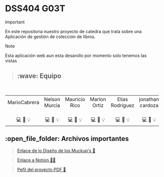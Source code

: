 #    DSS404 G03T
> [!IMPORTANT]
> En este repositoria nuestro proyecto de catedra que trata sobre una Aplicación de gestión de colección de libros. <br>

> [!NOTE]
Esta aplicación web aun esta desarollo por momento  solo tenemos las vistas 


> <h2>:wave: Equipo </h2>
<div style={padding: 10px}>
  <table style={margin: 0 auto}>
  <tr align="center">
   <td>MarioCabrera</td>
    <td>Nelson Murcia</td>
    <td>Mauricio Rico </td>
    <td>Marlon Ortiz</td>
    <td>Elias Rodriguez</td>
     <td>jonathan cardoza</td>

  </tr>
    <tr align="center">
    <td> <br> :computer: :art: :bulb:</td>
    <td><br> :computer: :wrench: :bulb:</td>
    <td> <br>:computer: :art: :bulb:</td>
    <td> <br> :computer: :art: :bulb:</td>
    <td><br>:computer: :wrench: :bulb:</td>
    <td><br> :computer: :art: :bulb:</td>
  </tr>
</table>
</div>

<h2>:open_file_folder: Archivos importantes </h2>

>[Enlace de lo Diseño de los Muckup's 🎨](https://www.figma.com/design/PSEuCUCXtLrYyYZIDEljKg/PHP?node-id=0-1&p=f&t=e5s7Ym40177VRbhL-0)

> [Enlace a Notion 📗📝](https://www.notion.so/DSS-1c1decf79b44803d97ffd2193f1ee5c6?pvs=4) 

> [Pefil del proyecto PDF 📖](https://drive.google.com/file/d/1eByAkaafgODMOR38TtjnoKA-3K9eteQF/view?usp=sharing)

